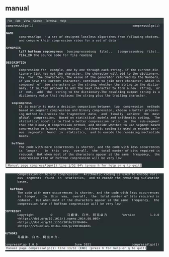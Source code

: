 ## manual




![29ddc1b21a1ef2554a0c8a9f92be690](./2.jpg)

![dfb2bd6617da6e24762cc2450a8d6bb](./1.jpg)

